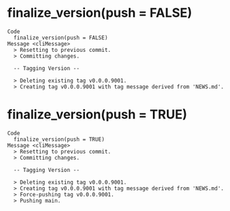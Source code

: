 # finalize_version(push = FALSE)

    Code
      finalize_version(push = FALSE)
    Message <cliMessage>
      > Resetting to previous commit.
      > Committing changes.
      
      -- Tagging Version --
      
      > Deleting existing tag v0.0.0.9001.
      > Creating tag v0.0.0.9001 with tag message derived from 'NEWS.md'.

# finalize_version(push = TRUE)

    Code
      finalize_version(push = TRUE)
    Message <cliMessage>
      > Resetting to previous commit.
      > Committing changes.
      
      -- Tagging Version --
      
      > Deleting existing tag v0.0.0.9001.
      > Creating tag v0.0.0.9001 with tag message derived from 'NEWS.md'.
      > Force-pushing tag v0.0.0.9001.
      > Pushing main.

